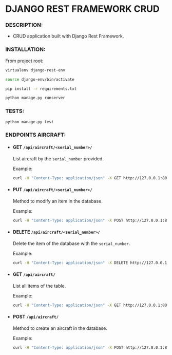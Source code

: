 # DJANGO REST FRAMEWORK CRUD


### DESCRIPTION:

- CRUD application built with Django Rest Framework.

### INSTALLATION:

From project root:
```bash
virtualenv django-rest-env

source django-env/bin/activate

pip install -r requirements.txt

python manage.py runserver

```


### TESTS:

```bash
python manage.py test
```


### ENDPOINTS AIRCRAFT:

- #### GET `/api/aircraft/<serial_number>/`

  List aircraft by the `serial_number` provided.

  Example:

  ```bash
  curl -H "Content-Type: application/json" -X GET http://127.0.0.1:8000/aircraft/api/2/
  ```

- #### PUT `/api/aircraft/<serial_number>/`

  Method to modify an item in the database.

  Example:

  ```bash
  curl -H "Content-Type: application/json" -X POST http://127.0.0.1:8000/aircraft/api/2/ -d '{"manufacturer": "new_manufacturer"}'
  ```

- #### DELETE `/api/aircraft/<serial_number>/`

  Delete the item of the database with the `serial_number`.

  Example:

  ```bash
  curl -H "Content-Type: application/json" -X DELETE http://127.0.0.1:8000/aircraft/api/2/


- #### GET `/api/aircraft/`

  List all items of the table.

  Example:

  ```bash
  curl -H "Content-Type: application/json" -X GET http://127.0.0.1:8000/aircraft/api/

  ```

- #### POST `/api/aircraft/`

  Method to create an aircraft in the database.

  Example:

  ```bash
  curl -H "Content-Type: application/json" -X POST http://127.0.0.1:8000/aircraft/api/ -d '{"serial_number": "1", "manufacturer": "manufacturer_1"}'
  ```
